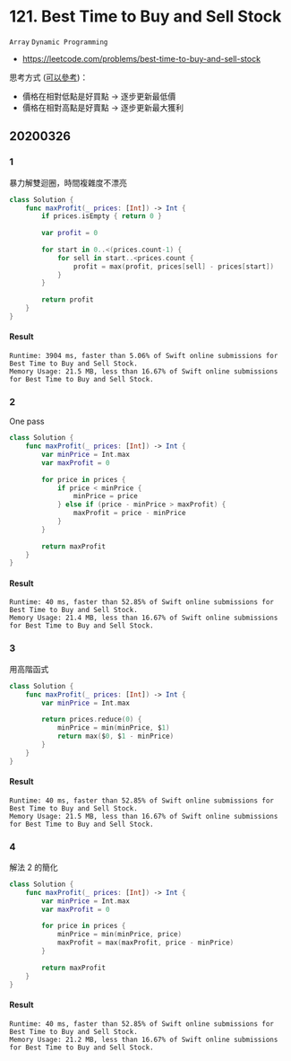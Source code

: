 # 121. Best Time to Buy and Sell Stock

`Array` `Dynamic Programming`

- <https://leetcode.com/problems/best-time-to-buy-and-sell-stock>

思考方式 ([可以參考](https://leetcode.com/problems/best-time-to-buy-and-sell-stock/discuss/550999/Java-clean-code))：

- 價格在相對低點是好買點 → 逐步更新最低價
- 價格在相對高點是好賣點 → 逐步更新最大獲利

## 20200326

### 1 

暴力解雙迴圈，時間複雜度不漂亮

``` swift
class Solution {
    func maxProfit(_ prices: [Int]) -> Int {
        if prices.isEmpty { return 0 }
        
        var profit = 0
        
        for start in 0..<(prices.count-1) {
            for sell in start..<prices.count {
                profit = max(profit, prices[sell] - prices[start])
            }
        }
        
        return profit
    }
}
```

#### Result

``` text
Runtime: 3904 ms, faster than 5.06% of Swift online submissions for Best Time to Buy and Sell Stock.
Memory Usage: 21.5 MB, less than 16.67% of Swift online submissions for Best Time to Buy and Sell Stock.
```

### 2

One pass

``` swift
class Solution {
    func maxProfit(_ prices: [Int]) -> Int {
        var minPrice = Int.max
        var maxProfit = 0
        
        for price in prices {
            if price < minPrice {
                minPrice = price
            } else if (price - minPrice > maxProfit) {
                maxProfit = price - minPrice
            }
        }
        
        return maxProfit
    }
}
```

#### Result

``` text
Runtime: 40 ms, faster than 52.85% of Swift online submissions for Best Time to Buy and Sell Stock.
Memory Usage: 21.4 MB, less than 16.67% of Swift online submissions for Best Time to Buy and Sell Stock.
```

### 3

用高階函式

``` swift
class Solution {
    func maxProfit(_ prices: [Int]) -> Int {
        var minPrice = Int.max
        
        return prices.reduce(0) {
            minPrice = min(minPrice, $1)
            return max($0, $1 - minPrice)
        }
    }
}
```

#### Result

``` text
Runtime: 40 ms, faster than 52.85% of Swift online submissions for Best Time to Buy and Sell Stock.
Memory Usage: 21.5 MB, less than 16.67% of Swift online submissions for Best Time to Buy and Sell Stock.
```

### 4

解法 2 的簡化

``` swift
class Solution {
    func maxProfit(_ prices: [Int]) -> Int {
        var minPrice = Int.max
        var maxProfit = 0
        
        for price in prices {
            minPrice = min(minPrice, price)
            maxProfit = max(maxProfit, price - minPrice)
        }
        
        return maxProfit
    }
}
```

#### Result

``` text
Runtime: 40 ms, faster than 52.85% of Swift online submissions for Best Time to Buy and Sell Stock.
Memory Usage: 21.2 MB, less than 16.67% of Swift online submissions for Best Time to Buy and Sell Stock.
```
